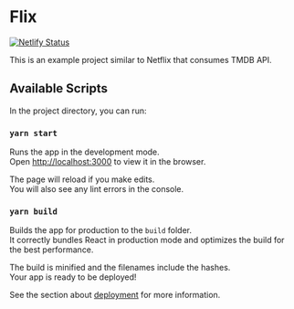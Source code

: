 # Flix

[![Netlify Status](https://api.netlify.com/api/v1/badges/b76ececc-7316-4cce-9996-818bdfab7ed5/deploy-status)](https://app.netlify.com/sites/happy-franklin-8c3751/deploys)

This is an example project similar to Netflix that consumes TMDB API.

## Available Scripts

In the project directory, you can run:

### `yarn start`

Runs the app in the development mode.\
Open [http://localhost:3000](http://localhost:3000) to view it in the browser.

The page will reload if you make edits.\
You will also see any lint errors in the console.

### `yarn build`

Builds the app for production to the `build` folder.\
It correctly bundles React in production mode and optimizes the build for the best performance.

The build is minified and the filenames include the hashes.\
Your app is ready to be deployed!

See the section about [deployment](https://facebook.github.io/create-react-app/docs/deployment) for more information.
